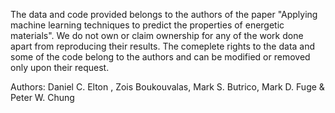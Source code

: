 The data and code provided belongs to the authors of the paper "Applying machine learning techniques to predict the properties of energetic materials". We do not own or claim ownership for any of the work done apart from reproducing their results. The comeplete rights to the data and some of the code belong to the authors and can be modified or removed only upon their request.

Authors: Daniel C. Elton , Zois Boukouvalas, Mark S. Butrico, Mark D. Fuge & Peter W. Chung